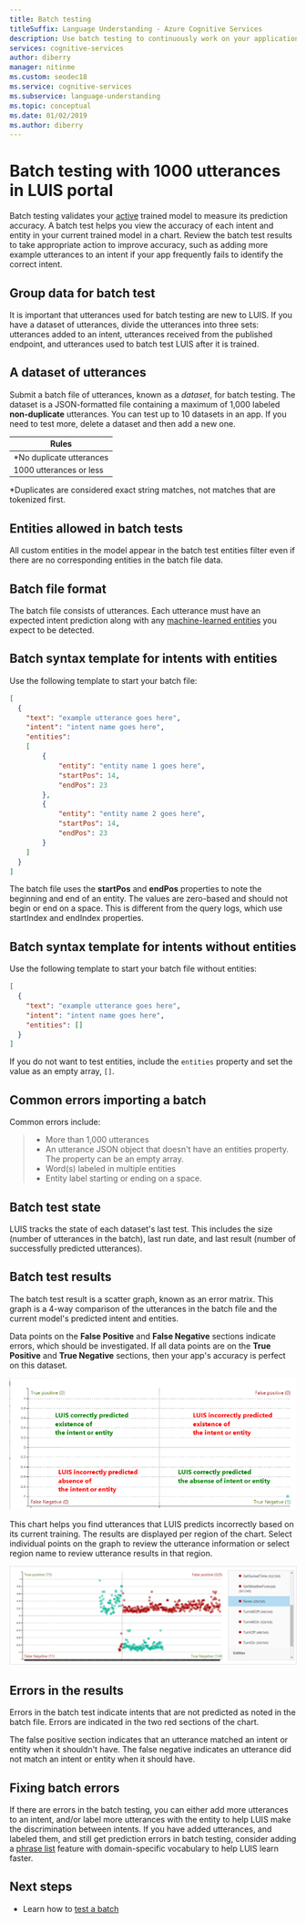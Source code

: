 ```yaml
---
title: Batch testing
titleSuffix: Language Understanding - Azure Cognitive Services
description: Use batch testing to continuously work on your application to refine it and improve its language understanding.
services: cognitive-services
author: diberry
manager: nitinme
ms.custom: seodec18
ms.service: cognitive-services
ms.subservice: language-understanding
ms.topic: conceptual
ms.date: 01/02/2019
ms.author: diberry
---
```


# Batch testing with 1000 utterances in LUIS portal

Batch testing validates your [active](luis-concept-version.md#active-version) trained model to measure its prediction accuracy. A batch test helps you view the accuracy of each intent and entity in your current trained model in a chart. Review the batch test results to take appropriate action to improve accuracy, such as adding more example utterances to an intent if your app frequently fails to identify the correct intent.

## Group data for batch test

It is important that utterances used for batch testing are new to LUIS. If you have a dataset of utterances, divide the utterances into three sets: utterances added to an intent, utterances received from the published endpoint, and utterances used to batch test LUIS after it is trained. 

## A dataset of utterances

Submit a batch file of utterances, known as a *dataset*, for batch testing. The dataset is a JSON-formatted file containing a maximum of 1,000 labeled **non-duplicate** utterances. You can test up to 10 datasets in an app. If you need to test more, delete a dataset and then add a new one.

|**Rules**|
|--|
|*No duplicate utterances|
|1000 utterances or less|

*Duplicates are considered exact string matches, not matches that are tokenized first. 

## Entities allowed in batch tests

All custom entities in the model appear in the batch test entities filter even if there are no corresponding entities in the batch file data.

<a name="json-file-with-no-duplicates"></a>
<a name="example-batch-file"></a>

## Batch file format

The batch file consists of utterances. Each utterance must have an expected intent prediction along with any [machine-learned entities](luis-concept-entity-types.md#types-of-entities) you expect to be detected. 

## Batch syntax template for intents with entities

Use the following template to start your batch file:

```JSON
[
  {
    "text": "example utterance goes here",
    "intent": "intent name goes here",
    "entities": 
    [
        {
            "entity": "entity name 1 goes here",
            "startPos": 14,
            "endPos": 23
        },
        {
            "entity": "entity name 2 goes here",
            "startPos": 14,
            "endPos": 23
        }
    ]
  }
]
```

The batch file uses the **startPos** and **endPos** properties to note the beginning and end of an entity. The values are zero-based and should not begin or end on a space. This is different from the query logs, which use startIndex and endIndex properties. 

## Batch syntax template for intents without entities

Use the following template to start your batch file without entities:

```JSON
[
  {
    "text": "example utterance goes here",
    "intent": "intent name goes here",
    "entities": []
  }
]
```

If you do not want to test entities, include the `entities` property and set the value as an empty array, `[]`.


## Common errors importing a batch

Common errors include: 

> * More than 1,000 utterances
> * An utterance JSON object that doesn't have an entities property. The property can be an empty array.
> * Word(s) labeled in multiple entities
> * Entity label starting or ending on a space.

## Batch test state

LUIS tracks the state of each dataset's last test. This includes the size (number of utterances in the batch), last run date, and last result (number of successfully predicted utterances).

<a name="sections-of-the-results-chart"></a>

## Batch test results

The batch test result is a scatter graph, known as an error matrix. This graph is a 4-way comparison of the utterances in the batch file and the current model's predicted intent and entities. 

Data points on the **False Positive** and **False Negative** sections indicate errors, which should be investigated. If all data points are on the **True Positive** and **True Negative** sections, then your app's accuracy is perfect on this dataset.

![Four sections of chart](./media/luis-concept-batch-test/chart-sections.png)

This chart helps you find utterances that LUIS predicts incorrectly based on its current training. The results are displayed per region of the chart. Select individual points on the graph to review the utterance information or select region name to review utterance results in that region.

![Batch testing](./media/luis-concept-batch-test/batch-testing.png)

## Errors in the results

Errors in the batch test indicate intents that are not predicted as noted in the batch file. Errors are indicated in the two red sections of the chart. 

The false positive section indicates that an utterance matched an intent or entity when it shouldn't have. The false negative indicates an utterance did not match an intent or entity when it should have. 

## Fixing batch errors

If there are errors in the batch testing, you can either add more utterances to an intent, and/or label more utterances with the entity to help LUIS make the discrimination between intents. If you have added utterances, and labeled them, and still get prediction errors in batch testing, consider adding a [phrase list](luis-concept-feature.md) feature with domain-specific vocabulary to help LUIS learn faster. 

## Next steps

* Learn how to [test a batch](luis-how-to-batch-test.md)
